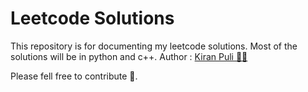 # Leetcode Solutions
This repository is for documenting my leetcode solutions. Most of the solutions will be in python and c++.
Author : [Kiran Puli 👨‍💻](https://kiranpuli.github.io/Portfolio/)

Please fell free to contribute 🙂.